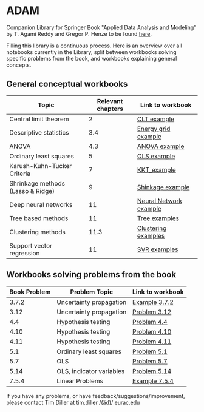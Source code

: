 # ADAM
Companion Library for Springer Book "Applied Data Analysis and Modeling" by T. Agami Reddy and Gregor P. Henze
to be found [here](https://link.springer.com/book/10.1007/978-3-031-34869-3).

Filling this library is a continuous process. Here is an overview over all notebooks currently in the
Library, split between workbooks solving specific problems from the book, and workbooks explaining 
general concepts.


## General conceptual workbooks


| Topic                             | Relevant chapters | Link to workbook                                                                                                            |
|-----------------------------------|-------------------|-----------------------------------------------------------------------------------------------------------------------------|
| Central limit theorem             | 2                 | [CLT example](02_Probability_Concepts_and_Probability_Distributions/Central_Limit_Theorem.ipynb)                            |
| Descriptive statistics            | 3.4               | [Energy grid example](03_Data_Collection_and_Preliminary_Analysis/README_ADAM_03.md)                                        |
| ANOVA                             | 4.3               | [ANOVA example](04_Making_Statistical_Inferences_from_Samples/ANOVA_example.ipynb)                                          |
| Ordinary least squares            | 5                 | [OLS example](09_Parametric_and_Non-Parametric_Regression_Methods/Ordinary_least_Squares_Lasso_Ridge_regression.ipynb)      |
| Karush-Kuhn-Tucker Criteria       | 7                 | [KKT_example](07_Optimization_Methods/Simple_optimization_with_KKT_analysis.ipynb)                                                                                                             |
| Shrinkage methods (Lasso & Ridge) | 9                 | [Shinkage example](09_Parametric_and_Non-Parametric_Regression_Methods/Ordinary_least_Squares_Lasso_Ridge_regression.ipynb) |
| Deep neural networks              | 11                | [Neural Network example](11_Statistical_Learning_Through_Data_Analytics/Neural_Networks.ipynb)                              |
| Tree based methods                | 11                | [Tree examples](11_Statistical_Learning_Through_Data_Analytics/Tree_based_methods.ipynb)                                    |
| Clustering methods                | 11.3              | [Clustering examples](11_Statistical_Learning_Through_Data_Analytics/Clustering_Methods.ipynb)                              |
| Support vector regression         | 11                | [SVR examples](11_Statistical_Learning_Through_Data_Analytics/Support_vector_Regression.ipynb)                              |


## Workbooks solving problems from the book

| Book Problem | Problem Topic            | Link to workbook                                                                     |
|--------------|--------------------------|--------------------------------------------------------------------------------------|
| 3.7.2        | Uncertainty propagation  | [Example 3.7.2](03_Data_Collection_and_Preliminary_Analysis/Example_ADAM_372.ipynb)  |
| 3.12         | Uncertainty propagation  | [Problem 3.12](03_Data_Collection_and_Preliminary_Analysis/Problem_3_12.ipynb)       |
| 4.4          | Hypothesis testing       | [Problem 4.4](04_Making_Statistical_Inferences_from_Samples/Example_ADAM_4p4.ipynb)  |
| 4.10         | Hypothesis testing       | [Problem 4.10](04_Making_Statistical_Inferences_from_Samples/Example_ADAM_4p10.ipynb)                                                                     |
| 4.11         | Hypothesis testing       | [Problem 4.11](04_Making_Statistical_Inferences_from_Samples/Example_ADAM_4p11.ipynb)                                                                     |
| 5.1          | Ordinary least squares   | [Problem 5.1](05_Linear_Regression_Analysis_Using_Least_Squares/Problem_5_1.ipynb)   |
| 5.7          | OLS                      | [Problem 5.7](05_Linear_Regression_Analysis_Using_Least_Squares/Problem_5_7.ipynb)   |
| 5.14         | OLS, indicator variables | [Problem 5.14](05_Linear_Regression_Analysis_Using_Least_Squares/Problem_5_14.ipynb) |
| 7.5.4        | Linear Problems          | [Example 7.5.4](07_Optimization_Methods/Example_7_5_4.ipynb)                         |


If you have any problems, or have feedback/suggestions/improvement, please contact Tim Diller at 
tim.diller /(äd)/ eurac.edu
